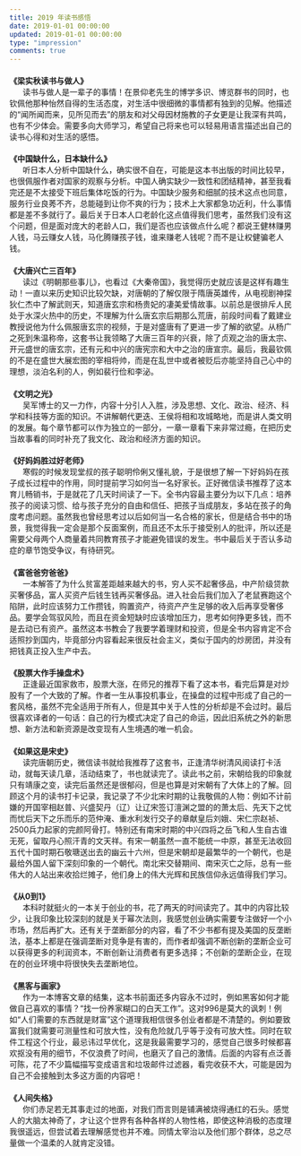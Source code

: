 ```yaml
---
title: 2019 年读书感悟
date: 2019-01-01 00:00:00
updated: 2019-01-01 00:00:00
type: "impression"
comments: true
---
```


<style>
.post-title {
  display: none !important;
}
.posts-expand {
  padding-top: 0px !important;
}
h4{
  margin-bottom: 0px !important;
}
</style>

<h4 id="梁实秋读书与做人">《梁实秋读书与做人》</h4>&nbsp;&nbsp;&nbsp;&nbsp;&nbsp;&nbsp;读书与做人是一辈子的事情！在景仰老先生的博学多识、博览群书的同时，也钦佩他那种怡然自得的生活态度，对生活中很细微的事情都有独到的见解。他描述的“闻所闻而来，见所见而去”的朋友和对父母因材施教的子女更是让我深有共鸣，也有不少体会。需要多向大师学习，希望自己将来也可以轻易用语言描述出自己的读书心得和对生活的感悟。

<h4 id="中国缺什么，日本缺什么">《中国缺什么，日本缺什么》</h4>&nbsp;&nbsp;&nbsp;&nbsp;&nbsp;&nbsp;听日本人分析中国缺什么，确实很不自在，可能是这本书出版的时间比较早，也很佩服作者对国家的观察与分析。中国人确实缺少一致性和团结精神，甚至我看完还是不太接受下班后集体吃饭的行为。中国缺少服务和细腻的技术这点也同意，服务行业良莠不齐，总能碰到让你不爽的行为；技术上大家都急功近利，什么事情都是差不多就行了。最后关于日本人口老龄化这点值得我们思考，虽然我们没有这个问题，但是面对庞大的老龄人口，我们是否也应该做点什么呢？都说王健林赚男人钱，马云赚女人钱，马化腾赚孩子钱，谁来赚老人钱呢？而不是让权健骗老人钱。

<h4 id="大唐兴亡三百年">《大唐兴亡三百年》</h4>&nbsp;&nbsp;&nbsp;&nbsp;&nbsp;&nbsp;读过《明朝那些事儿》，也看过《大秦帝国》，我觉得历史就应该是这样有趣生动！一直以来历史知识比较欠缺，对唐朝的了解仅限于隋唐英雄传，从电视剧神探狄仁杰中了解武则天，知道唐玄宗和杨贵妃的凄美爱情故事。以前总是很排斥人民处于水深火热中的历史，不理解为什么唐玄宗后期那么荒唐，前段时间看了戴建业教授说他为什么佩服唐玄宗的视频，于是对盛唐有了更进一步了解的欲望。从杨广之死到朱温称帝，这套书让我领略了大唐三百年的兴衰，除了贞观之治的唐太宗、开元盛世的唐玄宗，还有元和中兴的唐宪宗和大中之治的唐宣宗。最后，我最钦佩的不是在盛世大展宏图的宰相将帅，而是在乱世中或者被贬后亦能坚持自己心中的理想，淡泊名利的人，例如裴行俭和李泌。

<h4 id="文明之光">《文明之光》</h4>&nbsp;&nbsp;&nbsp;&nbsp;&nbsp;&nbsp;吴军博士的又一力作，内容十分引人入胜，涉及思想、文化、政治、经济、科学和科技等方面的知识。不讲解朝代更迭、王侯将相和攻城略地，而是讲人类文明的发展。每个章节都可以作为独立的一部分，一章一章看下来非常过瘾，在把历史当故事看的同时补充了我文化、政治和经济方面的知识。

<h4 id="好妈妈胜过好老师">《好妈妈胜过好老师》</h4>&nbsp;&nbsp;&nbsp;&nbsp;&nbsp;&nbsp;寒假的时候发现堂叔的孩子聪明伶俐又懂礼貌，于是很想了解一下好妈妈在孩子成长过程中的作用，同时提前学习如何当一名好家长。正好微信读书推荐了这本育儿畅销书，于是就花了几天时间读了一下。全书内容最主要分为以下几点：培养孩子的阅读习惯、给与孩子充分的自由和信任、把孩子当成朋友，多站在孩子的角度考虑问题。虽然我也曾经思考过以后如何当一名合格的家长，但是结合书中的场景，我觉得我一定会是那个反面案例，而且还不太乐于接受别人的批评，所以还是需要父母两个人商量着共同教育孩子才能避免错误的发生。书中最后关于否认多动症的章节饱受争议，有待研究。

<h4 id="富爸爸穷爸爸">《富爸爸穷爸爸》</h4>&nbsp;&nbsp;&nbsp;&nbsp;&nbsp;&nbsp;一本解答了为什么贫富差距越来越大的书，穷人买不起奢侈品，中产阶级贷款买奢侈品，富人买资产后钱生钱再买奢侈品。进入社会后我们加入了老鼠赛跑这个陷阱，此时应该努力工作攒钱，购置资产，待资产产生足够的收入后再享受奢侈品。要学会驾驭风险，而且在资金短缺时应该增加压力，思考如何挣更多钱，而不是去动已有资产。虽然这本书教会了我要学着理财和投资，但是全书内容肯定不合适照抄到国内，毕竟部分内容看起来很反社会主义，类似于国内的炒房团，并没有把钱真正投入生产中去。

<h4 id="股票大作手操盘术">《股票大作手操盘术》</h4>&nbsp;&nbsp;&nbsp;&nbsp;&nbsp;&nbsp;正逢最近国家救市，股票大涨，在师兄的推荐下看了这本书，看完后算是对炒股有了一个大致的了解。作者一生从事投机事业，在操盘的过程中形成了自己的一套风格，虽然不完全适用于所有人，但是其中关于人性的分析却是不会过时。最后很喜欢译者的一句话：自己的行为模式决定了自己的命运，因此旧系统之外的新思想、新方法和新资源是改变现有人生境遇的唯一机会。

<h4 id="如果这是宋史">《如果这是宋史》</h4>&nbsp;&nbsp;&nbsp;&nbsp;&nbsp;&nbsp;读完唐朝历史，微信读书就给我推荐了这套书，正逢清华树清风阅读打卡活动，就每天读几章，活动结束了，书也就读完了。读此书之前，宋朝给我的印象就只有靖康之变，读完后虽然还是很郁闷，但是也算是对宋朝有了大体上的了解。回顾这个月的读书打卡记录，我记录了不少北宋时期的让我敬佩的人物：例如不计前嫌的开国宰相赵普、兴盛契丹（辽）让辽宋签订澶渊之盟的的萧太后、先天下之忧而忧后天下之乐而乐的范仲淹、重水利发行交子的章献皇后刘娥、宋仁宗赵祯、2500兵力起家的完颜阿骨打。特别还有南宋时期的中兴四将之岳飞和人生自古谁无死，留取丹心照汗青的文天祥。有宋一朝虽然一直不能统一中原，甚至无法收回五代十国时期石敬瑭送出去的幽云十六州，但是宋朝却是最繁华的一个朝代，也是最给外国人留下深刻印象的一个朝代。南北宋交替期间、南宋灭亡之际，总有一些伟大的人站出来收拾烂摊子，他们身上的伟大光辉和民族信仰永远值得我们学习。

<h4 id="从0到1">《从0到1》</h4>&nbsp;&nbsp;&nbsp;&nbsp;&nbsp;&nbsp;本科时就挺火的一本关于创业的书，花了两天的时间读完了。其中的内容比较少，让我印象比较深刻的就是关于幂次法则，我感觉创业确实需要专注做好一个小市场，然后再扩大。还有关于垄断部分的内容，看了不少书都有提及美国的反垄断法，基本上都是在强调垄断对竞争是有害的，而作者却强调不断创新的垄断企业可以获得更多的利润资本，不断创新让消费者有更多选择；不创新的垄断企业，在现在的创业环境中将很快失去垄断地位。

<h4 id="黑客与画家">《黑客与画家》</h4>&nbsp;&nbsp;&nbsp;&nbsp;&nbsp;&nbsp;作为一本博客文章的结集，这本书前面还多内容永不过时，例如黑客如何才能做自己喜欢的事情？“找一份养家糊口的白天工作”。这对996是莫大的讽刺！例如“人们需要的东西就是财富”这个道理我相信很多创业者都是不清楚的。例如要致富我们就需要可测量性和可放大性，没有危险就几乎等于没有可放大性。同时在软件工程这个行业，最忌讳过早优化，这是我最需要学习的，感觉自己很多时候都喜欢抠没有用的细节，不仅浪费了时间，也磨灭了自己的激情。后面的内容有点泛善可陈，花了不少篇幅描写变成语言和垃圾邮件过滤器，看完收获不大，可能是因为自己不会接触到太多这方面的内容吧！

<h4 id="人间失格">《人间失格》</h4>&nbsp;&nbsp;&nbsp;&nbsp;&nbsp;&nbsp;你们赤足若无其事走过的地面，对我们而言则是铺满被烧得通红的石头。感觉人的大脑太神奇了，才让这个世界有各种各样的人物性格，即使这种消极的态度理我很遥远，但尝试着去理解感觉也并不难。同情太宰治以及他们那个群体，总之尽量做一个温柔的人就肯定没错。